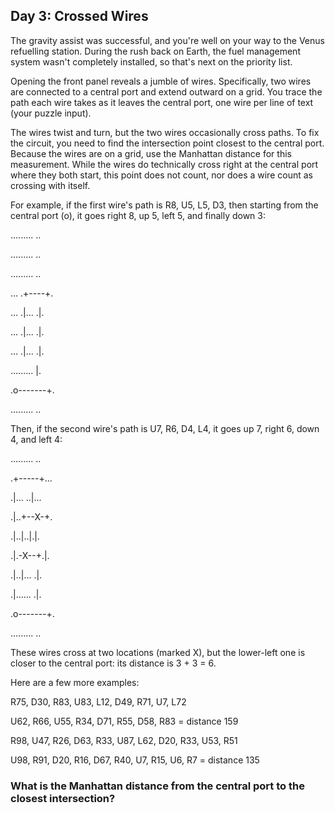 ## Day 3: Crossed Wires
The gravity assist was successful, and you're well on your way to the Venus refuelling station. During the rush back on Earth, the fuel management system wasn't completely installed, so that's next on the priority list.

Opening the front panel reveals a jumble of wires. Specifically, two wires are connected to a central port and extend outward on a grid. You trace the path each wire takes as it leaves the central port, one wire per line of text (your puzzle input).

The wires twist and turn, but the two wires occasionally cross paths. To fix the circuit, you need to find the intersection point closest to the central port. Because the wires are on a grid, use the Manhattan distance for this measurement. While the wires do technically cross right at the central port where they both start, this point does not count, nor does a wire count as crossing with itself.

For example, if the first wire's path is R8, U5, L5, D3, then starting from the central port (o), it goes right 8, up 5, left 5, and finally down 3:

......... ..

......... ..

......... ..

... .+----+.

... .|... .|.

... .|... .|.

... .|... .|.

......... |.

.o-------+.

......... ..

Then, if the second wire's path is U7, R6, D4, L4, it goes up 7, right 6, down 4, and left 4:

......... ..

.+-----+... 

.|... ..|... 

.|..+--X-+.

.|..|..|.|.

.|.-X--+.|.

.|..|... .|.

.|...... .|.

.o-------+.

......... ..

These wires cross at two locations (marked X), but the lower-left one is closer to the central port: its distance is 3 + 3 = 6.

Here are a few more examples:

R75, D30, R83, U83, L12, D49, R71, U7, L72

U62, R66, U55, R34, D71, R55, D58, R83 = distance 159

R98, U47, R26, D63, R33, U87, L62, D20, R33, U53, R51

U98, R91, D20, R16, D67, R40, U7, R15, U6, R7 = distance 135

### What is the Manhattan distance from the central port to the closest intersection?

